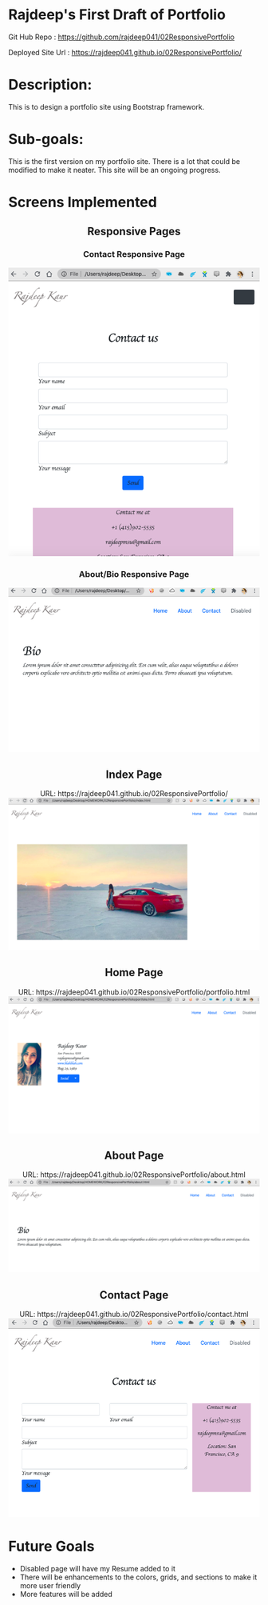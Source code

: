 # Rajdeep's First Draft of Portfolio
Git Hub Repo : https://github.com/rajdeep041/02ResponsivePortfolio

Deployed Site Url : https://rajdeep041.github.io/02ResponsivePortfolio/

# Description:
This is to design a portfolio site using Bootstrap framework.

# Sub-goals:
This is the first version on my portfolio site. There is a lot that could be modified to make it neater. This site will be an ongoing progress. 

# Screens Implemented
<div align="center">
<h2>Responsive Pages</h2>
<h3>Contact Responsive Page</h3>
<img src="https://github.com/rajdeep041/02ResponsivePortfolio/blob/master/Assets/Images/Contact%20Me%20-%20Responsive.png" alt="Contact Responsive"/>
<h3>About/Bio Responsive Page</h3>
<img src="https://github.com/rajdeep041/02ResponsivePortfolio/blob/master/Assets/Images/Bio%20Responsive.png" alt="Bio Responsive"/>

<h2>Index Page</h2>
URL: https://rajdeep041.github.io/02ResponsivePortfolio/
<img src="https://github.com/rajdeep041/02ResponsivePortfolio/blob/master/Assets/Images/Index%20Page.png" alt="Index"/>

<h2>Home Page</h2>
URL: https://rajdeep041.github.io/02ResponsivePortfolio/portfolio.html

<img src="https://github.com/rajdeep041/02ResponsivePortfolio/blob/master/Assets/Images/Portfolio%20Page.png" alt="Home"/>

<h2>About Page</h2>
URL: https://rajdeep041.github.io/02ResponsivePortfolio/about.html
<img src="https://github.com/rajdeep041/02ResponsivePortfolio/blob/master/Assets/Images/About:Bio%20Page.png" alt="About"/>

<h2>Contact Page</h2>
URL: https://rajdeep041.github.io/02ResponsivePortfolio/contact.html
<img src="https://github.com/rajdeep041/02ResponsivePortfolio/blob/master/Assets/Images/Contact%20Me%20Page.png" alt="Contact"/>
</div> 

# Future Goals
* Disabled page will have my Resume added to it
* There will be enhancements to the colors, grids, and sections to make it more user friendly
* More features will be added